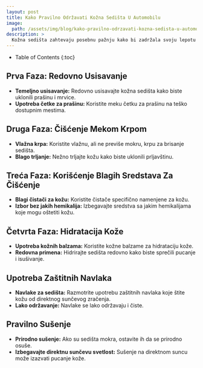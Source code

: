 ```yaml
---
layout: post
title: Kako Pravilno Održavati Kožna Sedišta U Automobilu
image: 
  path: /assets/img/blog/kako-pravilno-odrzavati-kozna-sedista-u-automobilu_pranje-auta-ba.png
description: >
  Kožna sedišta zahtevaju posebnu pažnju kako bi zadržala svoju lepotu i dugotrajan sjaj. PranjeAutа.ba pruža korake za pravilno održavanje kožnih sedišta.
---
```



- Table of Contents
{:toc}


## Prva Faza: Redovno Usisavanje

- **Temeljno usisavanje:** Redovno usisavajte kožna sedišta kako biste uklonili prašinu i mrvice.
- **Upotreba četke za prašinu:** Koristite meku četku za prašinu na teško dostupnim mestima.

## Druga Faza: Čišćenje Mekom Krpom

- **Vlažna krpa:** Koristite vlažnu, ali ne previše mokru, krpu za brisanje sedišta.
- **Blago trljanje:** Nežno trljajte kožu kako biste uklonili prljavštinu.

## Treća Faza: Korišćenje Blagih Sredstava Za Čišćenje

- **Blagi čistači za kožu:** Koristite čistače specifično namenjene za kožu.
- **Izbor bez jakih hemikalija:** Izbegavajte sredstva sa jakim hemikalijama koje mogu oštetiti kožu.

## Četvrta Faza: Hidratacija Kože

- **Upotreba kožnih balzama:** Koristite kožne balzame za hidrataciju kože.
- **Redovna primena:** Hidrirajte sedišta redovno kako biste sprečili pucanje i isušivanje.

## Upotreba Zaštitnih Navlaka

- **Navlake za sedišta:** Razmotrite upotrebu zaštitnih navlaka koje štite kožu od direktnog sunčevog zračenja.
- **Lako održavanje:** Navlake se lako održavaju i čiste.

## Pravilno Sušenje

- **Prirodno sušenje:** Ako su sedišta mokra, ostavite ih da se prirodno osuše.
- **Izbegavajte direktnu sunčevu svetlost:** Sušenje na direktnom suncu može izazvati pucanje kože.